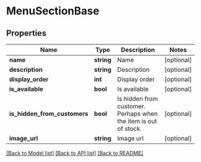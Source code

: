 # MenuSectionBase

## Properties
Name | Type | Description | Notes
------------ | ------------- | ------------- | -------------
**name** | **string** | Name | [optional] 
**description** | **string** | Description | [optional] 
**display_order** | **int** | Display order | [optional] 
**is_available** | **bool** | Is available | [optional] 
**is_hidden_from_customers** | **bool** | Is hidden from customer. Perhaps when the item is out of stock. | [optional] 
**image_url** | **string** | Image url | [optional] 

[[Back to Model list]](../README.md#documentation-for-models) [[Back to API list]](../README.md#documentation-for-api-endpoints) [[Back to README]](../README.md)


